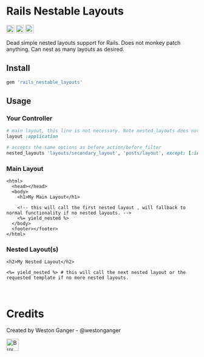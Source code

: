 # Rails Nestable Layouts
<a href="https://badge.fury.io/rb/rails_nested_layouts" target="_blank"><img height="21" style='border:0px;height:21px;' border='0' src="https://badge.fury.io/rb/rails_nested_layouts.svg" alt="Gem Version"></a>
<a href='https://github.com/westonganger/rails_nested_layouts/actions' target='_blank'><img src="https://github.com/westonganger/rails_nested_layouts/workflows/Tests/badge.svg" style="max-width:100%;" height='21' style='border:0px;height:21px;' border='0' alt="CI Status"></a>
<a href='https://ko-fi.com/A5071NK' target='_blank'><img height='22' style='border:0px;height:22px;' src='https://az743702.vo.msecnd.net/cdn/kofi1.png?v=a' border='0' alt='Buy Me a Coffee' /></a> 

Dead simple nested layouts support for Rails. Does not monkey patch anything. Can nest as many layouts as desired.


## Install 

```ruby
gem 'rails_nestable_layouts'
```


## Usage

### Your Controller
```ruby
# main layout, this line is not necessary. Note nested_layouts does not override the main layout.
layout :application 

# accepts the same options as before_action/before_filter
nested_layouts 'layouts/secondary_layout', 'posts/layout', except: [:index] 
```

### Main Layout
```erb
<html>
  <head></head>
  <body>
    <h1>My Main Layout</h1>
    
    <!-- this will call the first nested layout , will fallback to normal functionality if no nested layouts. -->
    <%= yield_nested %> 
  </body>
  <footer></footer>
</html>
```

### Nested Layout(s)
```erb
<h2>My Nested Layout</h2>

<%= yield_nested %> # this will call the next nested layout or the requested template if no more nested layouts.
```

<br>

# Credits

Created by Weston Ganger - @westonganger 

<a href='https://ko-fi.com/A5071NK' target='_blank'><img height='32' style='border:0px;height:32px;' src='https://az743702.vo.msecnd.net/cdn/kofi1.png?v=a' border='0' alt='Buy Me a Coffee' /></a> 
